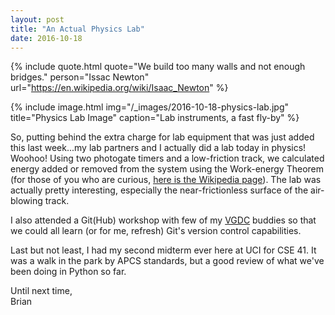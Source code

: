 ```yaml
---
layout: post
title: "An Actual Physics Lab"
date: 2016-10-18
---
```


{% include quote.html
    quote="We build too many walls and not enough bridges."
    person="Issac Newton"
    url="https://en.wikipedia.org/wiki/Isaac_Newton" %}

{% include image.html
    img="/_images/2016-10-18-physics-lab.jpg"
    title="Physics Lab Image"
    caption="Lab instruments, a fast fly-by" %}

So, putting behind the extra charge for lab equipment that was just added this last week...my lab partners and I actually did a lab today in physics! Woohoo! Using two photogate timers and a low-friction track, we calculated energy added or removed from the system using the Work-energy Theorem (for those of you who are curious, [here is the Wikipedia page](https://en.wikipedia.org/wiki/Work_%28physics%29#Work.E2.80.93energy_principle)). The lab was actually pretty interesting, especially the near-frictionless surface of the air-blowing track.

I also attended a Git(Hub) workshop with few of my [VGDC](http://vgdc-uci.com/) buddies so that we could all learn (or for me, refresh) Git's version control capabilities.

Last but not least, I had my second midterm ever here at UCI for CSE 41. It was a walk in the park by APCS standards, but a good review of what we've been doing in Python so far.

Until next time,<br/>
Brian

